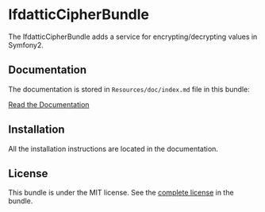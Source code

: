 IfdatticCipherBundle
====================

The IfdatticCipherBundle adds a service for encrypting/decrypting values in Symfony2.

Documentation
-------------

The documentation is stored in `Resources/doc/index.md` file in this bundle:

[Read the Documentation](https://github.com/ifdattic/IfdatticCipherBundle/blob/master/Resources/doc/index.md)

Installation
------------

All the installation instructions are located in the documentation.

License
-------

This bundle is under the MIT license. See the [complete license](https://github.com/ifdattic/IfdatticCipherBundle/blob/master/LICENSE) in the bundle.
